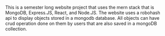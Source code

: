 This is a semester long website project that uses the mern stack that is MongoDB, Express.JS, React, and Node.JS. The website uses a robohash api to display objects stored in a mongodb database. All objects can have crud operation done on them by users that are also saved in a mongoDB collection. 
